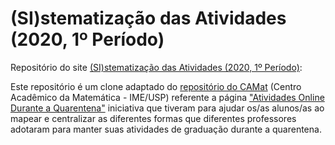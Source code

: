 # (SI)stematização das Atividades (2020, 1º Período)

Repositório do site 
[(SI)stematização das Atividades (2020, 1º Período)](https://jtrevine.github.io/SI-stematizacao/):

Este repositório é um clone adaptado do [repositório do CAMat](https://github.com/camat-usp/Atividades-Online-Durante-a-Quarentena/) (Centro Acadêmico da Matemática - IME/USP) referente a página ["Atividades Online Durante a Quarentena"](https://camat-usp.github.io/Atividades-Online-Durante-a-Quarentena/) iniciativa que tiveram para ajudar os/as alunos/as ao mapear e centralizar as diferentes formas que diferentes professores adotaram para manter suas atividades de graduação durante a quarentena.

